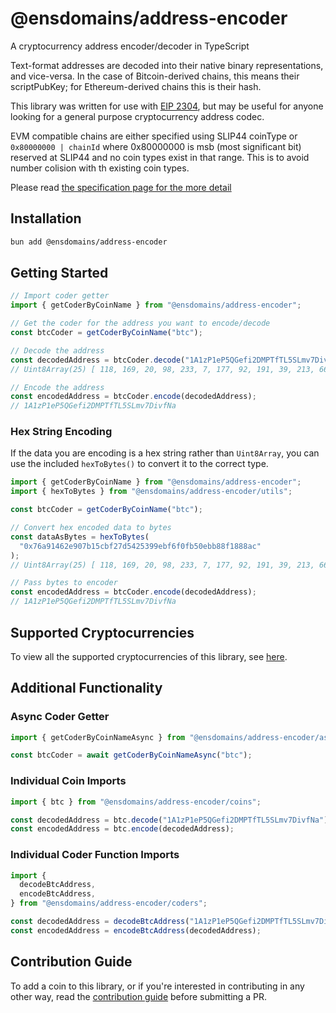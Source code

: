# @ensdomains/address-encoder

A cryptocurrency address encoder/decoder in TypeScript

Text-format addresses are decoded into their native binary representations, and vice-versa. In the case of Bitcoin-derived chains, this means their scriptPubKey; for Ethereum-derived chains this is their hash.

This library was written for use with [EIP 2304](https://eips.ethereum.org/EIPS/eip-2304), but may be useful for anyone looking for a general purpose cryptocurrency address codec.

EVM compatible chains are either specified using SLIP44 coinType or `0x80000000 | chainId` where 0x80000000 is msb (most significant bit) reserved at SLIP44 and no coin types exist in that range. This is to avoid number colision with th existing coin types.

Please read [the specification page for the more detail](https://docs.ens.domains/ens-improvement-proposals/ensip-11-evmchain-address-resolution#specification)

## Installation

```bash
bun add @ensdomains/address-encoder
```

## Getting Started

```ts
// Import coder getter
import { getCoderByCoinName } from "@ensdomains/address-encoder";

// Get the coder for the address you want to encode/decode
const btcCoder = getCoderByCoinName("btc");

// Decode the address
const decodedAddress = btcCoder.decode("1A1zP1eP5QGefi2DMPTfTL5SLmv7DivfNa");
// Uint8Array(25) [ 118, 169, 20, 98, 233, 7, 177, 92, 191, 39, 213, 66, 83, 153, 235, 246, 240, 251, 80, 235, 184, 143, 24, 136, 172 ]

// Encode the address
const encodedAddress = btcCoder.encode(decodedAddress);
// 1A1zP1eP5QGefi2DMPTfTL5SLmv7DivfNa
```

### Hex String Encoding

If the data you are encoding is a hex string rather than `Uint8Array`, you can use the included `hexToBytes()` to convert it to the correct type.

```ts
import { getCoderByCoinName } from "@ensdomains/address-encoder";
import { hexToBytes } from "@ensdomains/address-encoder/utils";

const btcCoder = getCoderByCoinName("btc");

// Convert hex encoded data to bytes
const dataAsBytes = hexToBytes(
  "0x76a91462e907b15cbf27d5425399ebf6f0fb50ebb88f1888ac"
);
// Uint8Array(25) [ 118, 169, 20, 98, 233, 7, 177, 92, 191, 39, 213, 66, 83, 153, 235, 246, 240, 251, 80, 235, 184, 143, 24, 136, 172 ]

// Pass bytes to encoder
const encodedAddress = btcCoder.encode(decodedAddress);
// 1A1zP1eP5QGefi2DMPTfTL5SLmv7DivfNa
```

## Supported Cryptocurrencies

To view all the supported cryptocurrencies of this library, see [here](https://github.com/ensdomains/address-encoder/blob/master/docs/supported-cryptocurrencies.md).

## Additional Functionality

### Async Coder Getter

```ts
import { getCoderByCoinNameAsync } from "@ensdomains/address-encoder/async";

const btcCoder = await getCoderByCoinNameAsync("btc");
```

### Individual Coin Imports

```ts
import { btc } from "@ensdomains/address-encoder/coins";

const decodedAddress = btc.decode("1A1zP1eP5QGefi2DMPTfTL5SLmv7DivfNa");
const encodedAddress = btc.encode(decodedAddress);
```

### Individual Coder Function Imports

```ts
import {
  decodeBtcAddress,
  encodeBtcAddress,
} from "@ensdomains/address-encoder/coders";

const decodedAddress = decodeBtcAddress("1A1zP1eP5QGefi2DMPTfTL5SLmv7DivfNa");
const encodedAddress = encodeBtcAddress(decodedAddress);
```

## Contribution Guide

To add a coin to this library, or if you're interested in contributing in any other way, read the [contribution guide](https://github.com/ensdomains/address-encoder/blob/master/docs/contribution-guide.md) before submitting a PR.
